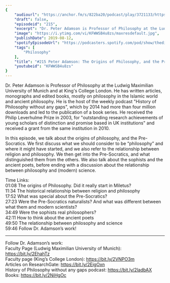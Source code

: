 ```yaml
---
{
	"audiourl": "https://anchor.fm/s/822ba20/podcast/play/3721133/https%3A%2F%2Fd3ctxlq1ktw2nl.cloudfront.net%2Fproduction%2F2019-5-30%2F17877887-44100-2-d829993777749.m4a",
	"draft": false,
	"episodeid": "215",
	"excerpt": "Dr. Peter Adamson is Professor of Philosophy at the Ludwig Maximilian University of Munich and at King's College London. He has written articles, monographs and edited books, mostly on philosophy in the Islamic world and ancient philosophy. He is the host of the weekly podcast \"History of Philosophy without any gaps\", which by 2014 had more than four million downloads and led to the publication of a book series. He received the Philip Leverhulme Prize in 2003, for \"outstanding research achievements of young scholars of distinction and promise based in UK institutions\" and received a grant from the same institution in 2010.",
	"image": "https://i.ytimg.com/vi/KFWWSB4u8zs/maxresdefault.jpg",
	"publishDate": 2019-08-12,
	"spotifyEpisodeUrl": "https://podcasters.spotify.com/pod/show/thedissenter/episodes/215-Peter-Adamson-The-Origins-of-Philosophy--And-The-Pre-Socratics-e4g2fd",
	"tags": [
		"Philosophy"
	],
	"title": "#215 Peter Adamson: The Origins of Philosophy, and the Pre-Socratics",
	"youtubeid": "KFWWSB4u8zs"
}
---
```

Dr. Peter Adamson is Professor of Philosophy at the Ludwig Maximilian University of Munich and at King's College London. He has written articles, monographs and edited books, mostly on philosophy in the Islamic world and ancient philosophy. He is the host of the weekly podcast "History of Philosophy without any gaps", which by 2014 had more than four million downloads and led to the publication of a book series. He received the Philip Leverhulme Prize in 2003, for "outstanding research achievements of young scholars of distinction and promise based in UK institutions" and received a grant from the same institution in 2010.

In this episode, we talk about the origins of philosophy, and the Pre-Socratics. We first discuss what we should consider to be “philosophy” and where it might have started, and we also refer to the relationship between religion and philosophy. We then get into the Pre-Socratics, and what distinguished them from the others. We also talk about the sophists and the ancient poets, before ending with a discussion about the relationship between philosophy and (modern) science.

Time Links:  
<time>01:08</time> The origins of Philosophy. Did it really start in Miletus?  
<time>11:34</time> The historical relationship between religion and philosophy  
<time>17:52</time> What was special about the Pre-Socratics?                                
<time>27:23</time> Were the Pre-Socratics naturalists? And what was different between what them and modern scientists?  
<time>34:49</time> Were the sophists real philosophers?  
<time>42:11</time> How to think about the ancient poets  
<time>49:50</time> The relationship between philosophy and science  
<time>59:46</time> Follow Dr. Adamson’s work!

---

Follow Dr. Adamson’s work:  
Faculty Page (Ludwig Maximilian University of Munich): https://bit.ly/2EhahTz  
Faculty page (King’s College London): https://bit.ly/2VNPO3m  
Articles on ResearchGate: https://bit.ly/2EigOxn  
History of Philosophy without any gaps podcast: https://bit.ly/2ladbAX  
Books: https://bit.ly/2NiHgOc
